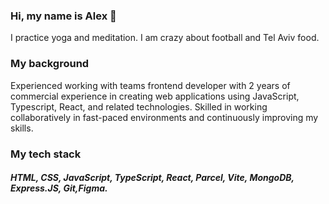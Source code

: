 ### Hi, my name is Alex 👋
I practice yoga and meditation. I am crazy about football and Tel Aviv food.
### My background 
Experienced working with teams frontend developer with 2 years of commercial experience in creating web applications using JavaScript, Typescript, React, and related technologies. Skilled in working collaboratively in fast-paced environments and continuously improving my skills.
### My tech stack
##### HTML, CSS, JavaScript, TypeScript, React, Parcel, Vite, MongoDB, Express.JS, Git,Figma.







